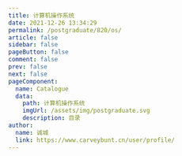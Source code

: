 ```yaml
---
title: 计算机操作系统
date: 2021-12-26 13:34:29
permalink: /postgraduate/820/os/
article: false
sidebar: false
pageButton: false
comment: false
prev: false
next: false
pageComponent: 
  name: Catalogue
  data: 
    path: 计算机操作系统
    imgUrl: /assets/img/postgraduate.svg
    description: 目录
author: 
  name: 诚城
  link: https://www.carveybunt.cn/user/profile/
---
```

